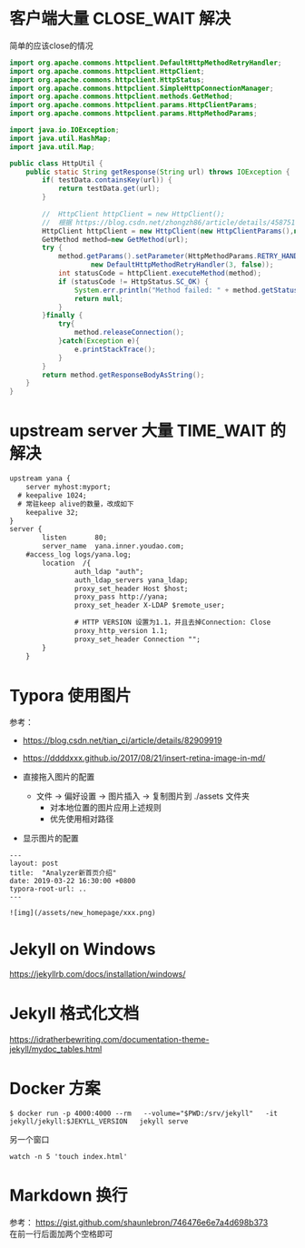 # 客户端大量 CLOSE_WAIT 解决
简单的应该close的情况
```java
import org.apache.commons.httpclient.DefaultHttpMethodRetryHandler;
import org.apache.commons.httpclient.HttpClient;
import org.apache.commons.httpclient.HttpStatus;
import org.apache.commons.httpclient.SimpleHttpConnectionManager;
import org.apache.commons.httpclient.methods.GetMethod;
import org.apache.commons.httpclient.params.HttpClientParams;
import org.apache.commons.httpclient.params.HttpMethodParams;

import java.io.IOException;
import java.util.HashMap;
import java.util.Map;

public class HttpUtil {
    public static String getResponse(String url) throws IOException {
        if( testData.containsKey(url)) {
            return testData.get(url);
        }
        
        //  HttpClient httpClient = new HttpClient(); 
        //  根据 https://blog.csdn.net/zhongzh86/article/details/45875161 改成如下
        HttpClient httpClient = new HttpClient(new HttpClientParams(),new SimpleHttpConnectionManager(true) );  ; 
        GetMethod method=new GetMethod(url);
        try {
            method.getParams().setParameter(HttpMethodParams.RETRY_HANDLER,
                    new DefaultHttpMethodRetryHandler(3, false));
            int statusCode = httpClient.executeMethod(method);
            if (statusCode != HttpStatus.SC_OK) {
                System.err.println("Method failed: " + method.getStatusLine());
                return null;
            }
        }finally {
            try{
                method.releaseConnection();
            }catch(Exception e){
                e.printStackTrace();
            }
        }
        return method.getResponseBodyAsString();
    }
}

```

# upstream server 大量 TIME_WAIT 的解决

```txt
upstream yana {
	server myhost:myport;
  # keepalive 1024;
  # 常驻keep alive的数量，改成如下
	keepalive 32;
}
server {
        listen       80;
        server_name  yana.inner.youdao.com;
	#access_log logs/yana.log;
        location  /{
                auth_ldap "auth";
                auth_ldap_servers yana_ldap;
                proxy_set_header Host $host;
                proxy_pass http://yana;
                proxy_set_header X-LDAP $remote_user;
                
                # HTTP VERSION 设置为1.1，并且去掉Connection: Close
                proxy_http_version 1.1;
                proxy_set_header Connection "";
        }
    }
```

# Typora 使用图片
参考：
 * https://blog.csdn.net/tian_ci/article/details/82909919
 * https://ddddxxx.github.io/2017/08/21/insert-retina-image-in-md/

* 直接拖入图片的配置
  * 文件 -> 偏好设置 -> 图片插入 -> 复制图片到 ./assets 文件夹
    * 对本地位置的图片应用上述规则
    * 优先使用相对路径
* 显示图片的配置
```
---
layout: post
title:  "Analyzer新首页介绍"
date: 2019-03-22 16:30:00 +0800
typora-root-url: ..
---

![img](/assets/new_homepage/xxx.png)
```

# Jekyll on Windows
https://jekyllrb.com/docs/installation/windows/

# Jekyll 格式化文档
https://idratherbewriting.com/documentation-theme-jekyll/mydoc_tables.html

# Docker 方案
```shell
$ docker run -p 4000:4000 --rm   --volume="$PWD:/srv/jekyll"   -it jekyll/jekyll:$JEKYLL_VERSION   jekyll serve
```
另一个窗口
```shell
watch -n 5 'touch index.html'
```

# Markdown 换行
参考： https://gist.github.com/shaunlebron/746476e6e7a4d698b373  
在前一行后面加两个空格即可
